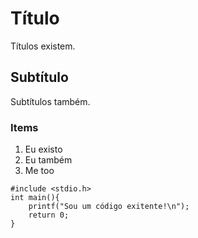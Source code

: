 # Título

Títulos existem.

## Subtítulo

Subtítulos também.

### Items

1. Eu existo
2. Eu também
3. Me too

```
#include <stdio.h>
int main(){
	printf("Sou um código exitente!\n");
	return 0;
}
```
